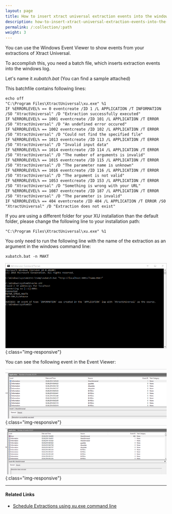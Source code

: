 ```yaml
---
layout: page
title: How to insert xtract universal extraction events into the windows logs
description: how-to-insert-xtract-universal-extraction-events-into-the-windows-logs-and-show-them-in-the-event-viewer
permalink: /:collection/:path
weight: 3
---
```

You can use the Windows Event Viewer to show events from your extractions of Xtract Universal. 

To accomplish this, you need a batch file, which inserts extraction events into the windows log. 

Let's name it *xubatch.bat* (You can find a sample attached)

This batchfile contains following lines:
 ```
echo off
"C:\Program Files\XtractUniversal\xu.exe" %1
IF %ERRORLEVEL% == 0 eventcreate /ID 1 /L APPLICATION /T INFORMATION /SO "XtractUniversal" /D "Extraction successfully executed"
IF %ERRORLEVEL% == 1001 eventcreate /ID 101 /L APPLICATION /T ERROR /SO "XtractUniversal" /D "An undefined error occured"
IF %ERRORLEVEL% == 1002 eventcreate /ID 102 /L APPLICATION /T ERROR /SO "XtractUniversal" /D "Could not find the specified file"
IF %ERRORLEVEL% == 1013 eventcreate /ID 113 /L APPLICATION /T ERROR /SO "XtractUniversal" /D "Invalid input data"
IF %ERRORLEVEL% == 1014 eventcreate /ID 114 /L APPLICATION /T ERROR /SO "XtractUniversal" /D "The number of arguments is invalid"
IF %ERRORLEVEL% == 1015 eventcreate /ID 115 /L APPLICATION /T ERROR /SO "XtractUniversal" /D "The parameter name is unknown"
IF %ERRORLEVEL% == 1016 eventcreate /ID 116 /L APPLICATION /T ERROR /SO "XtractUniversal" /D "The argument is not valid"
IF %ERRORLEVEL% == 1053 eventcreate /ID 153 /L APPLICATION /T ERROR /SO "XtractUniversal" /D "Something is wrong with your URL"
IF %ERRORLEVEL% == 1087 eventcreate /ID 187 /L APPLICATION /T ERROR /SO "XtractUniversal" /D "The parameter is invalid"
IF %ERRORLEVEL% == 404 eventcreate /ID 404 /L APPLICATION /T ERROR /SO "XtractUniversal" /D "Extraction does not exist"
 ```
If you are using a different folder for your XU installation than the default folder, please change the following line to your installation path:
```
"C:\Program Files\XtractUniversal\xu.exe" %1
 ```
You only need to run the following line with the name of the extraction as an argument in the windows command line:
```
xubatch.bat -n MAKT
```

![XU_batch](/img/contents/xu_batch_bat_screenshot.png){:class="img-responsive"}

You can see the following event in the Event Viewer:

![event_viewer](/img/contents/event_viewer_result.png){:class="img-responsive"}
![error_event_viewer](/img/contents/error_event_viewer.png){:class="img-responsive"}

***********
#### Related Links

- [Schedule Extractions using xu.exe command line](https://help.theobald-software.com/en/xtract-universal/advanced-techniques/scheduling_extraction)
